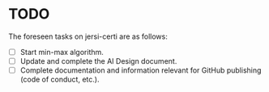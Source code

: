 # TODO
The foreseen tasks on jersi-certi are as follows:

- [ ] Start min-max algorithm.
- [ ] Update and complete the AI Design document.
- [ ] Complete documentation and information relevant for GitHub publishing (code of conduct, etc.).